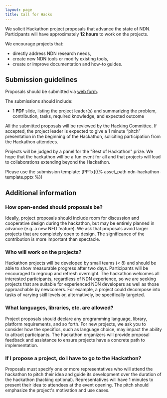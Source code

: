 ```yaml
---
layout: page
title: Call for Hacks
---
```

We solicit Hackathon project proposals that advance the state of NDN.  Participants will have approximately **12 hours** to work on the projects.

We encourage projects that:

 - directly address NDN research needs,
 - create new NDN tools or modify existing tools,
 - create or improve documentation and how-to guides.


## Submission guidelines

Proposals should be submitted via [web form](https://goo.gl/forms/zsyVQSb3yrn5v8a23).

The submissions should include:

- 1 **PDF** slide, listing the project leader(s) and summarizing the problem, contribution, tasks, required knowledge, and expected outcome

All the submitted proposals will be reviewed by the Hacking Committee.  If accepted, the project leader is expected to give a 1 minute “pitch” presentation in the beginning of the Hackathon, soliciting participation from the Hackathon attendees.

Projects will be judged by a panel for the "Best of Hackathon" prize. We hope that the hackathon will be a fun event for all and that projects will lead to collaborations extending beyond the Hackathon.

Please use the submission template: [PPTx]({% asset_path ndn-hackathon-template.pptx %})

## Additional information

### How open-ended should proposals be?

Ideally, project proposals should include room for discussion and cooperative design during the hackathon, but may be entirely planned in advance (e.g. a new NFD feature). We ask that proposals avoid larger projects that are completely open to design. The significance of the contribution is more important than spectacle.

### Who will work on the projects?

Hackathon projects will be developed by small teams (< 8) and should be able to show measurable progress after two days. Participants will be encouraged to regroup and refresh overnight. The hackathon welcomes all interested participants, regardless of NDN experience, so we are seeking projects that are suitable for experienced NDN developers as well as those approachable by newcomers. For example, a project could decompose into tasks of varying skill levels or, alternatively, be specifically targeted.

### What languages, libraries, etc. are allowed?

Project proposals should declare any programming language, library, platform requirements, and so forth. For new projects, we ask you to consider how the specifics, such as language choice, may impact the ability to attract participants. The hackathon organizers will provide
proposal feedback and assistance to ensure projects have a concrete path to implementation.

### If I propose a project, do I have to go to the Hackathon?

Proposals must specify one or more representatives who will attend the hackathon to pitch their idea and guide its development over the duration of the hackathon (hacking optional). Representatives will have 1 minutes to present their idea to attendees at the event opening. The pitch should emphasize the project's motivation and use cases.
